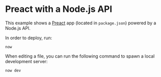 # Preact with a Node.js API

This example shows a [Preact](https://preactjs.com/) app (located in `package.json`) powered by a Node.js API.

In order to deploy, run:

```
now
```

When editing a file, you can run the following command to spawn a local development server:

```
now dev
```
